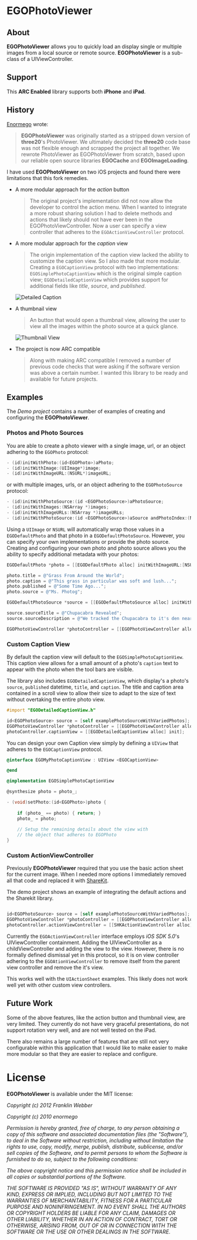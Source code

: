 # EGOPhotoViewer

## About

**EGOPhotoViewer** allows you to quickly load an display single or multiple images from a local source or remote source. **EGOPhotoViewer** is a sub-class
of a UIViewController.

## Support

This __ARC Enabled__ library supports both __iPhone__ and __iPad__.

## History

[Enormego](http://enormego.com/) wrote:

> **EGOPhotoViewer** was originally started as a stripped down version of
  **three20**'s PhotoViewer. We ultimately decided
  the **three20** code base was not flexible enough and scrapped the project all
  together. We rewrote PhotoViewer as EGOPhotoViewer from scratch, based upon 
  our reliable open source libraries **EGOCache** and **EGOImageLoading**.

I have used **EGOPhotoViewer** on two iOS projects and found there were
limitations that this fork remedies.

* A more modular approach for the _action_ button

    > The original project's implementation did not now allow the developer to 
      control the action menu. When I wanted to integrate a more robust sharing
      solution I had to delete methods and actions that likely should not have
      ever been in the EGOPhotoViewController. Now a user can specify a view
      controller that adheres to the `EGOActionViewController` protocol.

* A more modular approach for the _caption_ view

    > The origin implementation of the caption view lacked the ability to
    customize the caption view. So I also made that more modular. Creating a
    `EGOCaptionView` protocol with two implementations: 
    `EGOSimplePhotoCaptionView` which is the original simple caption view; 
    `EGODetailedCaptionView` which provides support for additional fields
    like _title_, _source_, and _published_.
    
    ![Detailed Caption](https://github.com/downloads/burtlo/PhotoViewer/detailed-caption.png)

* A thumbnail view

    > An button that would open a thumbnail view, allowing the user to view
    all the images within the photo source at a quick glance.
    
    ![Thumbnail View](https://github.com/downloads/burtlo/PhotoViewer/thumbnail-view.png)
  
* The project is now ARC compatible

    > Along with making ARC compatible I removed a number of previous code
    checks that were asking if the software version was above a certain number.
    I wanted this library to be ready and available for future projects.

## Examples

The _Demo project_ contains a number of examples of creating and configuring
the **EGOPhotoViewer**.

### Photos and Photo Sources

You are able to create a photo viewer with a single image, url, or an object
adhering to the `EGOPhoto` protocol:

```objective-c
- (id)initWithPhoto:(id<EGOPhoto>)aPhoto;
- (id)initWithImage:(UIImage*)image;
- (id)initWithImageURL:(NSURL*)imageURL;
```

or with multiple images, urls, or an object adhering to the `EGOPhotoSource`
protocol:

```objective-c
- (id)initWithPhotoSource:(id <EGOPhotoSource>)aPhotoSource;
- (id)initWithImages:(NSArray *)images;
- (id)initWithImageURLs:(NSArray *)imageURLs;
- (id)initWithPhotoSource:(id <EGOPhotoSource>)aSource andPhotoIndex:(NSInteger)index;
```

Using a `UIImage` or `NSURL` will automatically wrap those values in a
`EGODefaultPhoto` and that photo in a `EGODefaultPhotoSource`. However, you can
specify your own implementations or provide the photo source. Creating and
configuring your own photo and photo source allows you the ability to specify
additional metadata with your photos:

```objective-c
EGODefaultPhoto *photo = [[EGODefaultPhoto alloc] initWithImageURL:[NSURL URLWithString:@"http://a3.twimg.com/profile_images/66601193/cactus.jpg"]];

photo.title = @"Grass From Around the World";
photo.caption = @"This grass in particular was soft and lush...";
photo.published = @"Some Time Ago...";
photo.source = @"Ms. Photog";

EGODefaultPhotoSource *source = [[EGODefaultPhotoSource alloc] initWithPhotos:[NSArray arrayWithObject:photo]];

source.sourceTitle = @"Chupacabra Revealed";
source.sourceDescription = @"We tracked the Chupacabra to it's den near ...";

EGOPhotoViewController *photoController = [[EGOPhotoViewController alloc] initWithPhotoSource:source];
```

### Custom Caption View

By default the caption view will default to the `EGOSimplePhotoCaptionView`. 
This caption view allows for a small amount of a photo's `caption` text to
appear with the photo when the tool bars are visible.

The library also includes `EGODetailedCaptionView`, which display's a photo's
`source`, `published` datetime, `title`, and `caption`. The title and caption
area contained in a scroll view to allow their size to adapt to the size of 
text without overtaking the entire photo view.

```objective-c
#import "EGODetailedCaptionView.h"
```

```objective-c
id<EGOPhotoSource> source = [self examplePhotoSourceWithVariedPhotos];
EGOPhotoViewController *photoController = [[EGOPhotoViewController alloc] initWithPhotoSource:source];
photoController.captionView = [[EGODetailedCaptionView alloc] init];
```

You can design your own Caption view simply by defining a `UIView` that adheres
to the `EGOCaptionView` protocol.

```objective-c
@interface EGOMyPhotoCaptionView : UIView <EGOCaptionView>

@end

@implementation EGOSimplePhotoCaptionView

@synthesize photo = photo_;

- (void)setPhoto:(id<EGOPhoto>)photo {
  
    if (photo_ == photo) { return; }
    photo_ = photo;
    
    // Setup the remaining details about the view with 
    // the object that adheres to EGOPhoto
}
```

### Custom ActionViewController

Previously **EGOPhotoViewer** required that you use the basic action sheet for
the current image. When I needed more options I immediately removed all that 
code and replaced it with [ShareKit](https://github.com/ShareKit/ShareKit).

The demo project shows an example of integrating the default actions and the
Sharekit library.

```objective-c

id<EGOPhotoSource> source = [self examplePhotoSourceWithVariedPhotos];
EGOPhotoViewController *photoController = [[EGOPhotoViewController alloc] initWithPhotoSource:source];
photoController.actionViewController = [[SHKActionViewController alloc] init];

```

Currently the `EGOActionViewController` interface employs _iOS SDK 5.0_'s
UIViewController containment. Adding the UIViewController as a 
childViewController and adding the view to the view. However, there is no 
formally defined dismissal yet in this protocol, so it is on view controller
adhering to the `EGOAtionViewController` to remove itself from the parent
view controller and remove the it's view.

This works well with the `UIActionSheet` examples. This likely does not work
well yet with other custom view controllers.

## Future Work

Some of the above features, like the action button and thumbnail view, are very
limited. They currently do not have very graceful presentations, do not 
support rotation very well, and are not well tested on the iPad.

There also remains a large number of features that are still not very 
configurable within this application that I would like to make easier to make 
more modular so that they are easier to replace and configure.

# License

**EGOPhotoViewer** is available under the MIT license:

*Copyright (c) 2012 Franklin Webber*

*Copyright (c) 2010 enormego*

*Permission is hereby granted, free of charge, to any person obtaining a copy*
*of this software and associated documentation files (the "Software"), to deal*
*in the Software without restriction, including without limitation the rights*
*to use, copy, modify, merge, publish, distribute, sublicense, and/or sell*
*copies of the Software, and to permit persons to whom the Software is*
*furnished to do so, subject to the following conditions:*

*The above copyright notice and this permission notice shall be included in*
*all copies or substantial portions of the Software.*

*THE SOFTWARE IS PROVIDED "AS IS", WITHOUT WARRANTY OF ANY KIND, EXPRESS OR*
*IMPLIED, INCLUDING BUT NOT LIMITED TO THE WARRANTIES OF MERCHANTABILITY,*
*FITNESS FOR A PARTICULAR PURPOSE AND NONINFRINGEMENT. IN NO EVENT SHALL THE*
*AUTHORS OR COPYRIGHT HOLDERS BE LIABLE FOR ANY CLAIM, DAMAGES OR OTHER*
*LIABILITY, WHETHER IN AN ACTION OF CONTRACT, TORT OR OTHERWISE, ARISING FROM,*
*OUT OF OR IN CONNECTION WITH THE SOFTWARE OR THE USE OR OTHER DEALINGS IN*
*THE SOFTWARE.*